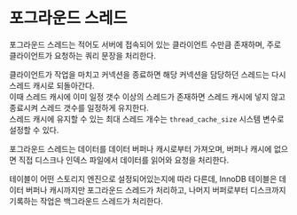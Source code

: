 # 포그라운드 스레드
포그라운드 스레드는 적어도 서버에 접속되어 있는 클라이언트 수만큼 존재하며, 주로 클라이언트가 요청하는 쿼리 문장을 처리한다.

클라이언트가 작업을 마치고 커넥션을 종료하면 해당 커넥션을 담당하던 스레드는 다시 스레드 캐시로 되돌아간다.  
이때 스레드 캐시에 이미 일정 갯수 이상의 스레드가 존재하면 스레드 캐시에 넣지 않고 종료시켜 스레드 갯수를 일정하게 유지한다.  
스레드 캐시에 유지할 수 있는 최대 스레드 개수는 `thread_cache_size` 시스템 변수로 설정할 수 있다.

포그라운드 스레드는 데이터를 데이터 버퍼나 캐시로부터 가져오며, 버퍼나 캐시에 없으면 직접 디스크나 인덱스 파일에서 데이터를 읽어와 요청을 처리한다. 

테이블이 어떤 스토리지 엔진으로 설정되어있는지에 따라 다른데, InnoDB 테이블은 데이터 버퍼나 캐시까지만 포그라운드 스레드가 처리하고, 나머지 버퍼로부터 디스크까지 기록하는 작업은 백그라운드 스레드가 처리한다.